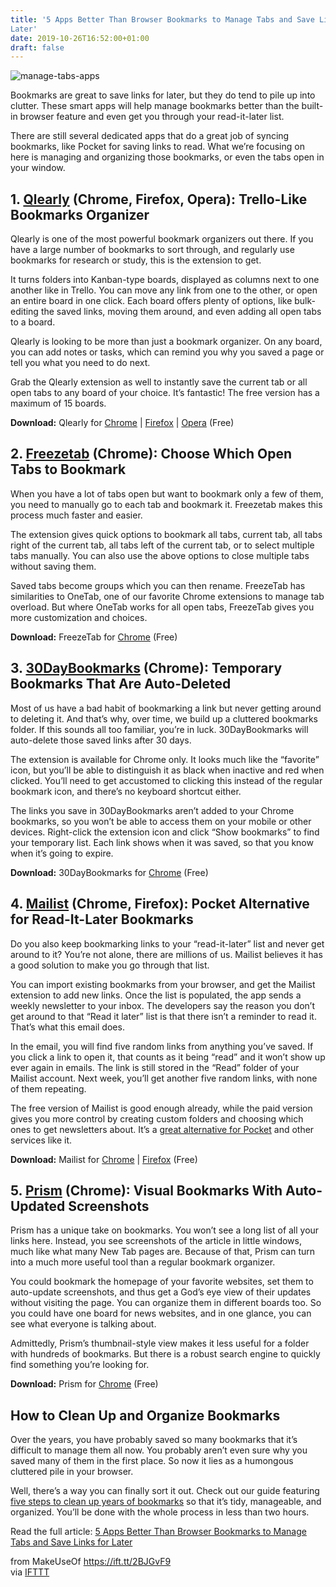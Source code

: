 ```yaml
---
title: '5 Apps Better Than Browser Bookmarks to Manage Tabs and Save Links for
Later'
date: 2019-10-26T16:52:00+01:00
draft: false
---
```


![manage-tabs-apps](https://static.makeuseof.com/wp-content/uploads/2019/10/manage-tabs-apps.jpg)

Bookmarks are great to save links for later, but they do tend to pile up into clutter. These smart apps will help manage bookmarks better than the built-in browser feature and even get you through your read-it-later list.

There are still several dedicated apps that do a great job of syncing bookmarks, like Pocket for saving links to read. What we’re focusing on here is managing and organizing those bookmarks, or even the tabs open in your window.

1\. [Qlearly](https://qlearly.com/) (Chrome, Firefox, Opera): Trello-Like Bookmarks Organizer
---------------------------------------------------------------------------------------------

Qlearly is one of the most powerful bookmark organizers out there. If you have a large number of bookmarks to sort through, and regularly use bookmarks for research or study, this is the extension to get.

It turns folders into Kanban-type boards, displayed as columns next to one another like in Trello. You can move any link from one to the other, or open an entire board in one click. Each board offers plenty of options, like bulk-editing the saved links, moving them around, and even adding all open tabs to a board.

Qlearly is looking to be more than just a bookmark organizer. On any board, you can add notes or tasks, which can remind you why you saved a page or tell you what you need to do next.

Grab the Qlearly extension as well to instantly save the current tab or all open tabs to any board of your choice. It’s fantastic! The free version has a maximum of 15 boards.

**Download:** Qlearly for [Chrome](https://chrome.google.com/webstore/detail/qlearly-tab-and-bookmark/aicaflgmmblfaneodjfhkilgplnpjmig) | [Firefox](https://addons.mozilla.org/en-US/firefox/addon/qlearlybeta/?src=search) | [Opera](https://addons.opera.com/en/extensions/details/install-chrome-extensions/) (Free)

2\. [Freezetab](https://www.freezetab.com) (Chrome): Choose Which Open Tabs to Bookmark
---------------------------------------------------------------------------------------

When you have a lot of tabs open but want to bookmark only a few of them, you need to manually go to each tab and bookmark it. Freezetab makes this process much faster and easier.

The extension gives quick options to bookmark all tabs, current tab, all tabs right of the current tab, all tabs left of the current tab, or to select multiple tabs manually. You can also use the above options to close multiple tabs without saving them.

Saved tabs become groups which you can then rename. FreezeTab has similarities to OneTab, one of our favorite Chrome extensions to manage tab overload. But where OneTab works for all open tabs, FreezeTab gives you more customization and choices.

**Download:** FreezeTab for [Chrome](https://chrome.google.com/webstore/detail/freezetab/ecpipjjckcegdmapdifgigmempnikcjg) (Free)

3\. [30DayBookmarks](https://shubhapradha.github.io/30daybookmarks/) (Chrome): Temporary Bookmarks That Are Auto-Deleted
------------------------------------------------------------------------------------------------------------------------

Most of us have a bad habit of bookmarking a link but never getting around to deleting it. And that’s why, over time, we build up a cluttered bookmarks folder. If this sounds all too familiar, you’re in luck. 30DayBookmarks will auto-delete those saved links after 30 days.

The extension is available for Chrome only. It looks much like the “favorite” icon, but you’ll be able to distinguish it as black when inactive and red when clicked. You’ll need to get accustomed to clicking this instead of the regular bookmark icon, and there’s no keyboard shortcut either.

The links you save in 30DayBookmarks aren’t added to your Chrome bookmarks, so you won’t be able to access them on your mobile or other devices. Right-click the extension icon and click “Show bookmarks” to find your temporary list. Each link shows when it was saved, so that you know when it’s going to expire.

**Download:** 30DayBookmarks for [Chrome](https://chrome.google.com/webstore/detail/30daybookmarks/dgfcciloeaeniijloddjdeahlpfcjggd) (Free)

4\. [Mailist](https://mailist.app/) (Chrome, Firefox): Pocket Alternative for Read-It-Later Bookmarks
-----------------------------------------------------------------------------------------------------

Do you also keep bookmarking links to your “read-it-later” list and never get around to it? You’re not alone, there are millions of us. Mailist believes it has a good solution to make you go through that list.

You can import existing bookmarks from your browser, and get the Mailist extension to add new links. Once the list is populated, the app sends a weekly newsletter to your inbox. The developers say the reason you don’t get around to that “Read it later” list is that there isn’t a reminder to read it. That’s what this email does.

In the email, you will find five random links from anything you’ve saved. If you click a link to open it, that counts as it being “read” and it won’t show up ever again in emails. The link is still stored in the “Read” folder of your Mailist account. Next week, you’ll get another five random links, with none of them repeating.

The free version of Mailist is good enough already, while the paid version gives you more control by creating custom folders and choosing which ones to get newsletters about. It’s a [great alternative for Pocket](//www.makeuseof.com/tag/better-alternatives-pocket-bookmark-anything-later/) and other services like it.

**Download:** Mailist for [Chrome](https://chrome.google.com/webstore/detail/mailist-plugin/licmkngefgaochmpakpnekppagaimeea?hl=en) | [Firefox](https://addons.mozilla.org/en-US/firefox/addon/mailist-app-add-on/) (Free)

5\. [Prism](https://www.tryprism.co/) (Chrome): Visual Bookmarks With Auto-Updated Screenshots
----------------------------------------------------------------------------------------------

Prism has a unique take on bookmarks. You won’t see a long list of all your links here. Instead, you see screenshots of the article in little windows, much like what many New Tab pages are. Because of that, Prism can turn into a much more useful tool than a regular bookmark organizer.

You could bookmark the homepage of your favorite websites, set them to auto-update screenshots, and thus get a God’s eye view of their updates without visiting the page. You can organize them in different boards too. So you could have one board for news websites, and in one glance, you can see what everyone is talking about.

Admittedly, Prism’s thumbnail-style view makes it less useful for a folder with hundreds of bookmarks. But there is a robust search engine to quickly find something you’re looking for.

**Download:** Prism for [Chrome](https://chrome.google.com/webstore/detail/prism-visual-bookmarks/diobhoifomoegojeaaghkfleolkhbipj) (Free)

How to Clean Up and Organize Bookmarks
--------------------------------------

Over the years, you have probably saved so many bookmarks that it’s difficult to manage them all now. You probably aren’t even sure why you saved many of them in the first place. So now it lies as a humongous cluttered pile in your browser.

Well, there’s a way you can finally sort it out. Check out our guide featuring [five steps to clean up years of bookmarks](//www.makeuseof.com/tag/how-to-manage-17-years-of-bookmarks/) so that it’s tidy, manageable, and organized. You’ll be done with the whole process in less than two hours.

Read the full article: [5 Apps Better Than Browser Bookmarks to Manage Tabs and Save Links for Later](https://www.makeuseof.com/tag/apps-better-than-browser-bookmarks-save-links/)

  
  
from MakeUseOf https://ift.tt/2BJGvF9  
via [IFTTT](https://ifttt.com/?ref=da&site=blogger)